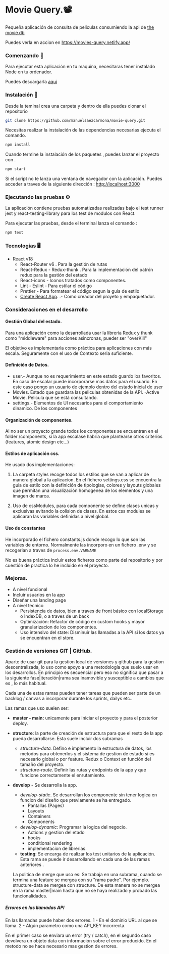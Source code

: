 # Movie Query.📽

Pequeña aplicación de consulta de peliculas consumiendo la api de [the movie db](https://www.themoviedb.org/)

Puedes verla en accion en https://movies-query.netlify.app/

### Comenzando 🚀

Para ejecutar esta aplicación en tu maquina, necesitaras tener instalado Node en tu ordenador.

Puedes descargarla [aqui](https://nodejs.org/en/)

### Instalación 🔧

Desde la teminal crea una carpeta y dentro de ella puedes clonar el repositorio

```bash
git clone https://github.com/manuelsaezcarmona/movie-query.git
```

Necesitas realizar la instalación de las dependencias necesarias ejecuta el comando.

```bash
npm install
```

Cuando termine la instalación de los paquetes , puedes lanzar el proyecto con .

```bash
npm start
```

Si el script no te lanza una ventana de navegador con la aplicación. Puedes acceder a traves de la siguiente dirección : [http://localhost:3000](http://localhost:3000)

### Ejecutando las pruebas ⚙️

La aplicación contiene pruebas automatizadas realizadas bajo el test runner jest y react-testing-library para los test de modulos con React.

Para ejecutar las pruebas, desde el terminal lanza el comando :

```bash
npm test
```

### Tecnologías 🖥

- React v18
  - React-Router v6 . Para la gestión de rutas
  - React-Redux - Redux-thunk . Para la implementación del patrón redux para la gestión del estado
  - React-icons - Iconos tratados como componentes.
  - Lint - Eslint - Para estilar el código
  - Prettier - Para formatear el código segun la guia de estilo
  - [Create React App](https://github.com/facebook/create-react-app). .- Como creador del proyeto y empaquetador.

### Consideraciones en el desarrollo

#### Gestión Global del estado.

Para una aplicación como la desarrollada usar la libreria Redux y thunk como "middleware" para acciones asincronas, pueder ser "overKill"

El objetivo es implementarla como práctica para aplicaciones con más escala.
Seguramente con el uso de Contexto seria suficiente.

#### Definición de Datos.

- user.- Aunque no es requerimiento en este estado guardo los favoritos. En caso de escalar puede
  incorporarse mas datos para el usuario. En este caso pongo un usuario de ejemplo dentro del estado inicial de user
- Movies. Estado que guardara las peliculas obtenidas de la API.
  -Active Movie. Pelicula que se está consultando.
- settings.- Elementos de UI necesarios para el comportamiento dinamico. De los componentes

#### Organización de componentes.

Al no ser un proyecto grande todos los componentes se encuentran en el folder /components, si la app escalase habria que plantearse otros criterios (features, atomic design etc...)

#### Estilos de aplicación css.

He usado dos implementaciones:

1.  La carpeta styles recoge todos los estilos que se van a aplicar de manera global a la aplicacion. En el fichero settings.css se encuentra la guia de estilo con la definición de tipologias, colores y layouts globales que permitan una visualización homogenea de los elementos y una imagen de marca.

2.  Uso de cssModules, para cada componente se define clases unicas y exclusivas evitando la colision de clases. En estos css modules se aplicaran las variables definidas a nivel global.

#### Uso de constantes

He incorporado el fichero constants.js donde recogo lo que son las variables de entorno.
Normalmente las incorporo en un fichero .env y se recogerian a traves de `process.env.VARNAME`

No es buena práctica incluir estos ficheros como parte del repositorio y por cuestión de practica lo he incluido en el proyecto.

### Mejoras.

- A nivel funcional
- Incluir usuarios en la app
- Diseñar una landing page
- A nivel tecnico
  - Persistencia de datos, bien a traves de front básico con localStorage o IndexDB, o a traves de un back
  - Optimización: Refactor de código en custom hooks y mayor granularizacion de los componentes.
  - Uso intensivo del state: Disminuir las llamadas a la API si los datos ya se encuentran en el store.

### Gestión de versiones GIT | GitHub.

Aparte de usar git para la gestion local de versiones y github para la gestion descentralizada, lo uso como apoyo a una metodología que suelo usar en los desarrollos. En principio es secuencial pero eso no significa que pasar a la siguiente fase|iteración|rama sea inamovible y susceptible a cambios que es , lo más habitual.

Cada una de estas ramas pueden tener tareas que pueden ser parte de un backlog / canvas a incorporar durante los sprints, dailys etc..

Las ramas que uso suelen ser:

- **master - main:** unicamente para iniciar el proyecto y para el posterior deploy.
- **structure**: la parte de creación de estructura para que el resto de la app pueda
  desarrollarse. Esta suele incluir dos subramas

  - _structure-data._ Defino e implemento la estructura de datos, los metodos para obtenerlos y el sistema de gestion de estado si es necesario global o por feature. Redux o Context en función del tamaño del proyecto.
  - _structure-route_. Definir las rutas y endpoints de la app y que funcione correctamente el enrutamiento.

- **develop** - Se desarrolla la app.

  - _develop-static_. Se desarrollan los componente sin tener logica en funcion del diseño que previamente se ha entregado.
    - Pantallas (Pages)
    - Layouts
    - Containers
    - Components
  - _develop-dynamic_: Programar la logica del negocio.
    - Actions y gestion del etado
    - hooks
    - conditional rendering
    - implementacion de librerias.
  - **testing**: Se encarga de realizar los test unitarios de la aplicación. Esta rama se puede ir desarrollando en cada una de las ramas anteriores .

  La politica de merge que uso es:
  Se trabaja en una subrama, cuando se termina una feature se mergea con su "rama padre". Por ejemplo. structure-data se mergea con structure.
  De esta manera no se mergea en la rama master|main hasta que no se haya realizado y probado las funcionalidades.

##### Errores en las llamadas API

En las llamadas puede haber dos errores.
1 - En el dominio URL al que se llama.
2 - Algún parametro como una API_KEY incorrecta.

En el primer caso se enviara un error (try / catch), en el segundo caso devolvera un objeto data con información sobre el error producido. En el metodo no se hace necesario mas gestion de errores.

